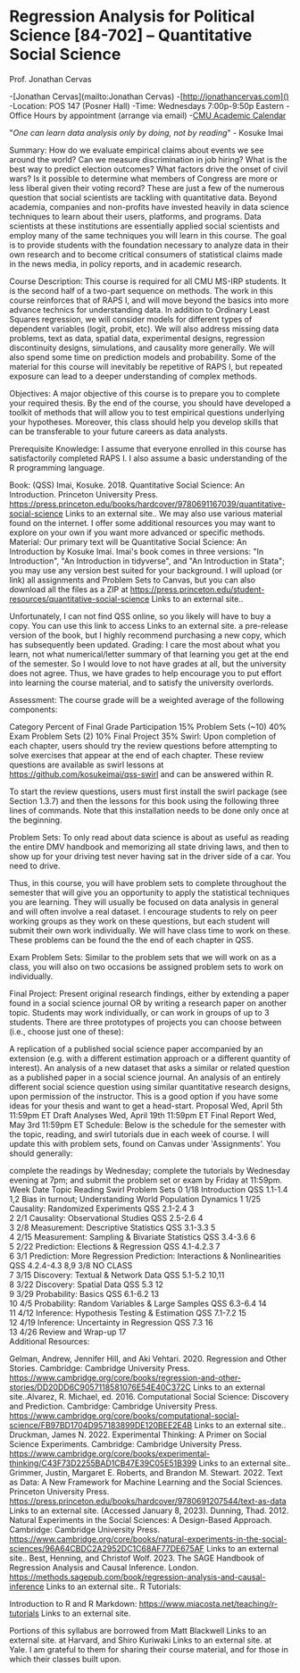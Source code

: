# Regression Analysis for Political Science [84-702] – Quantitative Social Science

Prof. Jonathan Cervas 

-[Jonathan Cervas](mailto:Jonathan Cervas) 
-[http://jonathancervas.com]()  
-Location: POS 147 (Posner Hall) 
-Time: Wednesdays 7:00p-9:50p Eastern 
-Office Hours by appointment (arrange via email) 
-[CMU Academic Calendar](https://www.cmu.edu/hub/calendar/) 


"_One can learn data analysis only by doing, not by reading_" - Kosuke Imai

Summary: How do we evaluate empirical claims about events we see around the world? Can we measure discrimination in job hiring?  What is the best way to predict election outcomes? What factors drive the onset of civil wars? Is it possible to determine what members of Congress are more or less liberal given their voting record? These are just a few of the numerous question that social scientists are tackling with quantitative data.  Beyond academia, companies and non-profits have invested heavily in data science techniques to learn about their users, platforms, and programs. Data scientists at these institutions are essentially applied social scientists and employ many of the same techniques you will learn in this course. The goal is to provide students with the foundation necessary to analyze data in their own research and to become critical consumers of statistical claims made in the news media, in policy reports, and in academic research.

Course Description: This course is required for all CMU MS-IRP students. It is the second half of a two-part sequence on methods. The work in this course reinforces that of RAPS I, and will move beyond the basics into more advance technics for understanding data. In addition to Ordinary Least Squares regression, we will consider models for different types of dependent variables (logit, probit, etc). We will also address missing data problems, text as data, spatial data, experimental designs, regression discontinuity designs, simulations, and causality more generally. We will also spend some time on prediction models and probability. Some of the material for this course will inevitably be repetitive of RAPS I, but repeated exposure can lead to a deeper understanding of complex methods.

Objectives: A major objective of this course is to prepare you to complete your required thesis. By the end of the course, you should have developed a toolkit of methods that will allow you to test empirical questions underlying your hypotheses. Moreover, this class should help you develop skills that can be transferable to your future careers as data analysts.

Prerequisite Knowledge: I assume that everyone enrolled in this course has satisfactorily completed RAPS I. I also assume a basic understanding of the R programming language.

Book:
(QSS) Imai, Kosuke. 2018. Quantitative Social Science: An Introduction. Princeton University Press. https://press.princeton.edu/books/hardcover/9780691167039/quantitative-social-science Links to an external site..
We may also use various material found on the internet. I offer some additional resources you may want to explore on your own if you want more advanced or specific methods.
Material: Our primary text will be Quantitative Social Science: An Introduction by Kosuke Imai. Imai's book comes in three versions: "In Introduction", "An Introduction in tidyverse", and "An Introduction in Stata"; you may use any version best suited for your background. I will upload (or link) all assignments and Problem Sets to Canvas, but you can also download all the files as a ZIP at https://press.princeton.edu/student-resources/quantitative-social-science Links to an external site..

Unfortunately, I can not find QSS online, so you likely will have to buy a copy. You can use this link to access Links to an external site. a pre-release version of the book, but I highly recommend purchasing a new copy, which has subsequently been updated.
Grading: I care the most about what you learn, not what numerical/letter summary of that learning you get at the end of the semester. So I would love to not have grades at all, but the university does not agree. Thus, we have grades to help encourage you to put effort into learning the course material, and to satisfy the university overlords.

Assessment: The course grade will be a weighted average of the following components:

Category	Percent of Final Grade
Participation	15%
Problem Sets (~10)	40%
Exam Problem Sets (2)	10%
Final Project	35%
Swirl: Upon completion of each chapter, users should try the review questions before attempting to solve exercises that appear at the end of each chapter. These review questions are available as swirl lessons at https://github.com/kosukeimai/qss-swirl and can be answered within R. 

To start the review questions, users must first install the swirl package (see Section 1.3.7) and then the lessons for this book using the following three lines of commands. Note that this installation needs to be done only once at the beginning.

Problem Sets: To only read about data science is about as useful as reading the entire DMV handbook and memorizing all state driving laws, and then to show up for your driving test never having sat in the driver side of a car. You need to drive.

Thus, in this course, you will have problem sets to complete throughout the semester that will give you an opportunity to apply the statistical techniques you are learning. They will usually be focused on data analysis in general and will often involve a real dataset. I encourage students to rely on peer working groups as they work on these questions, but each student will submit their own work individually. We will have class time to work on these. These problems can be found the the end of each chapter in QSS.

Exam Problem Sets: Similar to the problem sets that we will work on as a class, you will also on two occasions be assigned problem sets to work on individually.

Final Project: Present original research findings, either by extending a paper found in a social science journal OR by writing a research paper on another topic. Students may work individually, or can work in groups of up to 3 students. There are three prototypes of projects you can choose between (i.e., choose just one of these):

A replication of a published social science paper accompanied by an extension (e.g. with a different estimation approach or a different quantity of interest).
An analysis of a new dataset that asks a similar or related question as a published paper in a social science journal.
An analysis of an entirely different social science question using similar quantitative research designs, upon permission of the instructor. This is a good option if you have some ideas for your thesis and want to get a head-start.
Proposal	Wed, April 5th 11:59pm ET
Draft Analyses	Wed, April 19th 11:59pm ET
Final Report	Wed, May 3rd 11:59pm ET
Schedule: Below is the schedule for the semester with the topic, reading, and swirl tutorials due in each week of course. I will update this with problem sets, found on Canvas under 'Assignments'. You should generally:

complete the readings by Wednesday;
complete the tutorials by Wednesday evening at 7pm; and
submit the problem set or exam by Friday at 11:59pm.
Week 	Date 	Topic 	Reading 	Swirl	Problem Sets
0	1/18	Introduction 	QSS 1.1-1.4 	1,2	Bias in turnout; Understanding World Population Dynamics
1	1/25	Causality: Randomized Experiments 	QSS 2.1-2.4 	3	
2	2/1	Causality: Observational Studies 	QSS 2.5-2.6 	4	
3	2/8	Measurement: Descriptive Statistics 	QSS 3.1-3.3 	5	
4	2/15	Measurement: Sampling & Bivariate Statistics 	QSS 3.4-3.6 	6	
5	2/22	Prediction: Elections & Regression 	QSS 4.1-4.2.3 	7	
6	3/1	Prediction: More Regression Prediction: Interactions & Nonlinearities 	QSS 4.2.4-4.3	8,9	
3/8	NO CLASS			
7	3/15	Discovery: Textual & Network Data	QSS 5.1-5.2	10,11	
8	3/22	Discovery: Spatial Data	QSS 5.3	12	
9	3/29	Probability: Basics	QSS 6.1-6.2 	13	
10	4/5	Probability: Random Variables & Large Samples 	QSS 6.3-6.4 	14	
11	4/12	Inference: Hypothesis Testing & Estimation 	QSS 7.1-7.2 	15	
12	4/19	Inference: Uncertainty in Regression 	QSS 7.3 	16	
13	4/26	Review and Wrap-up 	 	17	
Additional Resources: 

Gelman, Andrew, Jennifer Hill, and Aki Vehtari. 2020. Regression and Other Stories. Cambridge: Cambridge University Press. https://www.cambridge.org/core/books/regression-and-other-stories/DD20DD6C9057118581076E54E40C372C Links to an external site..Alvarez, R. Michael, ed. 2016. Computational Social Science: Discovery and Prediction. Cambridge: Cambridge University Press. https://www.cambridge.org/core/books/computational-social-science/FB97BD1704D957183899DE120BEE2E4B Links to an external site..
Druckman, James N. 2022. Experimental Thinking: A Primer on Social Science Experiments. Cambridge: Cambridge University Press. https://www.cambridge.org/core/books/experimental-thinking/C43F73D2255BAD1CB47E39C05E51B399 Links to an external site..
Grimmer, Justin, Margaret E. Roberts, and Brandon M. Stewart. 2022. Text as Data: A New Framework for Machine Learning and the Social Sciences. Princeton University Press. https://press.princeton.edu/books/hardcover/9780691207544/text-as-data Links to an external site. (Accessed January 8, 2023).
Dunning, Thad. 2012. Natural Experiments in the Social Sciences: A Design-Based Approach. Cambridge: Cambridge University Press. https://www.cambridge.org/core/books/natural-experiments-in-the-social-sciences/96A64CBDC2A2952DC1C68AF77DE675AF Links to an external site..
Best, Henning, and Christof Wolf. 2023. The SAGE Handbook of Regression Analysis and Causal Inference. London. https://methods.sagepub.com/book/regression-analysis-and-causal-inference Links to an external site..
R Tutorials: 

Introduction to R and R Markdown: https://www.miacosta.net/teaching/r-tutorials Links to an external site.

 

Portions of this syllabus are borrowed from Matt Blackwell Links to an external site. at Harvard, and Shiro Kuriwaki Links to an external site. at Yale. I am grateful to them for sharing their course material, and for those in which their classes built upon.

